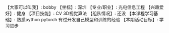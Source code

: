 【大家可以叫我】: bobby
【坐标】: 深圳
【专业/职业】: 光电信息工程
【兴趣爱好】: 健身
【项目技能】: CV 3D视觉算法
【组队情况】: 还没
【本课程学习基础】: 熟悉python pytorch 有过开发自己模型和训练的经验
【本期活动目标】: 学习进步